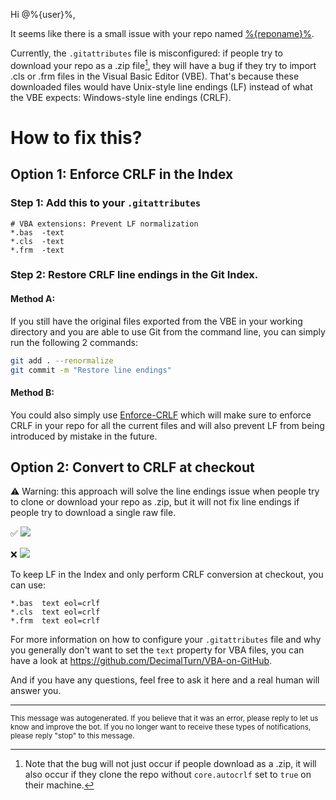 Hi @%{user}%,

It seems like there is a small issue with your repo named [%{reponame}%](%{url}%).

Currently, the `.gitattributes` file is misconfigured: if people try to download your repo as a .zip file[^1], they will have a bug if they try to import .cls or .frm files in the Visual Basic Editor (VBE). That's because these downloaded files would have Unix-style line endings (LF) instead of what the VBE expects: Windows-style line endings (CRLF).

# How to fix this?

## Option 1: Enforce CRLF in the Index

### Step 1: Add this to your `.gitattributes`

```gitattributes
# VBA extensions: Prevent LF normalization
*.bas  -text
*.cls  -text
*.frm  -text
```

### Step 2: Restore CRLF line endings in the Git Index.

#### Method A:

If you still have the original files exported from the VBE in your working directory and you are able to use Git from the command line, you can simply run the following 2 commands:

```bash
git add . --renormalize
git commit -m "Restore line endings"
```

#### Method B:

You could also simply use [Enforce-CRLF](https://github.com/DecimalTurn/Enforce-CRLF) which will make sure to enforce CRLF in your repo for all the current files and will also prevent LF from being introduced by mistake in the future.

## Option 2: Convert to CRLF at checkout

⚠️ Warning: this approach will solve the line endings issue when people try to clone or download your repo as .zip, but it will not fix line endings if people try to download a single raw file.

✅ <img src="https://raw.githubusercontent.com/DecimalTurn/VBA-on-GitHub-Automations/main/assets/download-as-zip.png">

❌ <img src="https://raw.githubusercontent.com/DecimalTurn/VBA-on-GitHub-Automations/main/assets/download-raw-file.png">

To keep LF in the Index and only perform CRLF conversion at checkout, you can use:

```gitattributes
*.bas  text eol=crlf
*.cls  text eol=crlf
*.frm  text eol=crlf
```

For more information on how to configure your `.gitattributes` file and why you generally don't want to set the `text` property for VBA files, you can have a look at https://github.com/DecimalTurn/VBA-on-GitHub.

And if you have any questions, feel free to ask it here and a real human will answer you.

<hr>


<sup>This message was autogenerated. If you believe that it was an error, please reply to let us know and improve the bot. If you no longer want to receive these types of notifications, please reply "stop" to this message.</sup>


[^1]: Note that the bug will not just occur if people download as a .zip, it will also occur if they clone the repo without `core.autocrlf` set to `true` on their machine.
